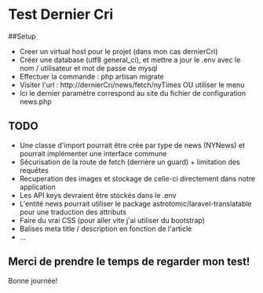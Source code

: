 # Test Dernier Cri

##Setup 

- Creer un virtual host pour le projet (dans mon cas dernierCri)
- Créer une database (utf8 general_ci), et mettre a jour le .env avec le nom / utilisateur et mot de passe de mysql
- Effectuer la commande : php artisan migrate
- Visiter l'url : http://dernierCri/news/fetch/nyTimes OU utiliser le menu
- Ici le dernier paramètre correspond au site du fichier de configuration news.php

## TODO 
- Une classe d'import pourrait être crée par type de news (NYNews) et pourrait implémenter une interface commune
- Sécurisation de la route de fetch (derrière un guard) + limitation des requêtes
- Recuperation des images et stockage de celle-ci directement dans notre application
- Les API keys devraient être stockés dans le .env
- L'entité news pourrait utiliser le package astrotomic/laravel-translatable pour une traduction des attributs
- Faire du vrai CSS (pour aller vite j'ai utiliser du bootstrap)
- Balises meta title / description en fonction de l'article
- ...

## Merci de prendre le temps de regarder mon test!
Bonne journée! 

